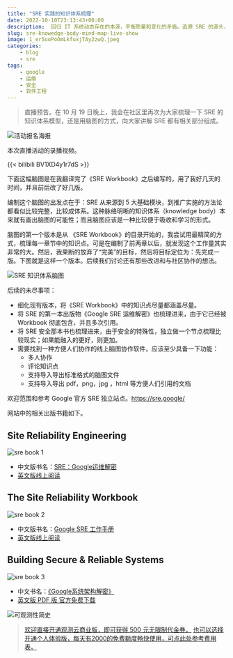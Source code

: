 ```yaml
---
title: "SRE 实践的知识体系梳理"
date: 2022-10-10T23:13:43+08:00
description:  回归 IT 系统动态存在的本源，平衡质量和变化的矛盾。追溯 SRE 的源头，探讨在云计算时代大潮中，我们的业务系统稳定性建设应该何去何从。
slug: sre-knowedge-body-mind-map-live-show
image: 1_er5uoPoOmLkfuxjTAy2zwQ.jpeg
categories:
    - blog
    - sre
tags:
    - google
    - 运维
    - 安全
    - 软件工程
---
```


> 直播预告。在 10 月 19 日晚上，我会在社区里再次为大家梳理一下 SRE 的知识体系模型，还是用脑图的方式，向大家讲解 SRE 都有相关部分组成。

![活动报名海报](poster.jpg)

本次直播活动的录播视频。

{{< bilibili BV1XD4y1r7dS >}}


下面这幅脑图是在我翻译完了《SRE Workbook》之后编写的，用了我好几天的时间，并且前后改了好几版。

编制这个脑图的出发点在于：SRE 从来源到 5 大基础模块，到推广实施的方法论都看似比较完整，比较成体系。这种脉络明晰的知识体系（knowledge body）本来就有画出脑图的可能性；而且脑图应该是一种比较便于吸收和学习的形式。

脑图的第一个版本是从 《SRE Workbook》的目录开始的，我尝试用最精简的方式，梳理每一章节中的知识点。可是在编制了前两章以后，就发现这个工作量其实非常的大。然后，我果断的放弃了“完美”的目标，然后将目标定位为：先完成一版。下图就是这样一个版本。后续我们讨论还有那些改进和与社区协作的想法。

![SRE 知识体系脑图](SRE-Workbookv1.5.jpg)

后续的未尽事项：

* 细化现有版本，将《SRE Workbook》中的知识点尽量都涵盖尽量。
* 将 SRE 的第一本出版物《Google SRE 运维解密》也梳理进来，由于它已经被 Workbook 彻底包含，并且多次引用。
* 将 SRE 安全那本书也梳理进来，由于安全的特殊性，独立做一个节点梳理比较现实；如果能融入的更好，则更加。
* 需要找到一种方便人们协作的线上脑图协作软件，应该至少具备一下功能：
  * 多人协作
  * 评论知识点
  * 支持导入导出标准格式的脑图文件
  * 支持导入导出 pdf，png，jpg ，html 等方便人们引用的文档

欢迎范围和参考 Google 官方 SRE 独立站点。https://sre.google/

网站中的相关出版书籍如下。

## Site Reliability Engineering

![sre book 1](sre1.jpg)

* 中文版书名：[SRE：Google运维解密](https://book.douban.com/subject/26875239//)
* [英文版线上阅读](https://sre.google/sre-book/table-of-contents/)

## The Site Reliability Workbook

![sre book 2](sre2.jpg)

* 中文版书名：[Google SRE 工作手册](https://book.douban.com/subject/35224058/)
* [英文版线上阅读](https://sre.google/sre-book/table-of-contents/)

## Building Secure & Reliable Systems

![sre book 3](sre3.jpg)

* 中文书名：[《Google系统架构解密》](https://book.douban.com/subject/35585206/)
* [英文版 PDF 版 官方免费下载](https://sre.google/static/pdf/building_secure_and_reliable_systems.pdf)

![可观测性简史](/img/O11y-infograph.jpg)
> [欢迎直接开通观测云商业版，即可获得 500 元无限制代金券，](https://auth.guance.com/businessRegister?source=martinLiu)
> [也可以选择开通个人体验版，每天有2000的免费额度畅快使用，可点此处参考费用表。](https://www.guance.com/billing#business#China?source=martinLiu)
